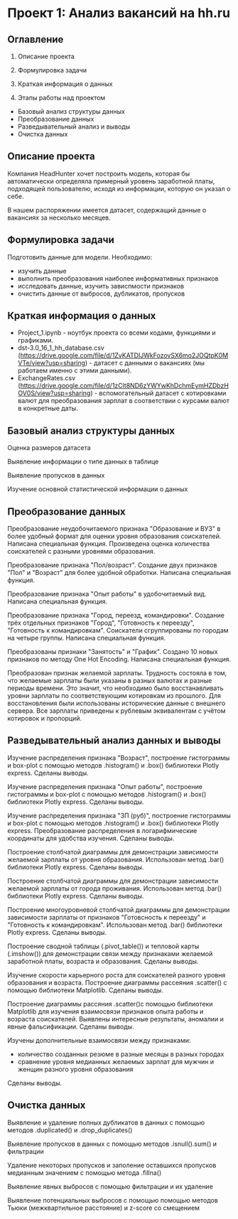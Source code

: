 # Проект 1: Анализ вакансий на hh.ru

## Оглавление

1. Описание проекта

2. Формулировка задачи

3. Краткая информация о данных

4. Этапы работы над проектом
- Базовый анализ структуры данных
- Преобразование данных
- Разведывательный анализ и выводы
- Очистка данных

## Описание проекта

Компания HeadHunter хочет построить модель, которая бы автоматически определяла примерный уровень заработной платы, подходящей пользователю, исходя из информации, которую он указал о себе.

В нашем распоряжении имеется датасет, содержащий данные о вакансиях за несколько месяцев. 

## Формулировка задачи

Подготовить данные для модели. Необходимо:
- изучить данные
- выполнить преобразования наиболее информативных признаков
- исследовать данные, изучить зависпмости признаков
- очистить данные от выбросов, дубликатов, пропусков

## Краткая информация о данных

- Project_1.ipynb - ноутбук проекта со всеми кодами, функциями и графиками.
- dst-3.0_16_1_hh_database.csv (https://drive.google.com/file/d/1ZvKATDIJWkFozovSX6mo2JOQtpK0MVTe/view?usp=sharing) - датасет с данными о вакансиях (мы работаем именно с этими данными).
- ExchangeRates.csv (https://drive.google.com/file/d/1zClt8ND6zYWYwKhDchmEymHZDbzHOV0S/view?usp=sharing) - вспомогательный датасет с котировками валют для преобразования зарплат в соответствии с курсами валют в конкретные даты.

## Базовый анализ структуры данных

Оценка размеров датасета

Выявление информации о типе данных в таблице

Выявление пропусков в данных

Изучение основной статистической информации о данных

## Преобразование данных

Преобразование неудобочитаемого признака "Образование и ВУЗ" в более удобный формат для оценки уровня образования соискателей. Написана специальная функция. Произведена оценка количества соискателей с разными уровнями образования.

Преобразование признака "Пол/возраст". Создание двух признаков "Пол" и "Возраст" для более удобной обработки. Написана специальная функция.

Преобразование признака "Опыт работы" в удобочитаемый вид. Написана специальная функция.

Преобразование признака "Город, переезд, командировки". Создание трёх отдельных признаков "Город", "Готовность к переезду", "Готовность к командировкам". Соискатели сгруппированы по городам на четыре группы. Написана специальная функция.

Преобразованы признаки "Занятость" и "График". Создано 10 новых признаков по методу One Hot Encoding. Написана специальная функция.

Преобразован признак желаемой зарплаты. Трудность состояла в том, что желаемые зарплаты были указаны в разных валютах и разные периоды времени. Это значит, что необходимо было восстанавливать уровни зарплаты по соответствующим котировкам из прошлого. Для восстановления были использованы исторические данные с внешнего сервера. Все зарплаты приведены к рублевым эквивалентам с учётом котировок и пропорций.


## Разведывательный анализ данных и выводы

Изучение распределения признака "Возраст", построение гистограммы и box-plot с помощью методов .histogram() и .box() библиотеки Plotly express. Сделаны выводы.

Изучение распределения признака "Опыт работы", построение гистограммы и box-plot с помощью методов .histogram() и .box() библиотеки Plotly express. Сделаны выводы.

Изучение распределения признака "ЗП (руб)", построение гистограммы и box-plot с помощью методов .histogram() и .box() библиотеки Plotly express. Преобразование распределения в логарифмические координаты для удобства изучения. Сделаны выводы.

Построение столбчатой диаграммы для демонстрации зависимости желаемой зарплаты от уровня образования. Использован метод .bar() библиотеки Plotly express. Сделаны выводы.

Построение столбчатой диаграммы для демонстрации зависимости желаемой зарплаты от города проживания. Использован метод .bar() библиотеки Plotly express. Сделаны выводы.

Построение многоуровневой столбчатой диаграммы для демонстрации зависимости зарплаты от признаков "Готовсность к переезду" и "Готовность к командировкам". Использован метод .bar() библиотеки Plotly express. Сделаны выводы.

Построение сводной таблицы (.pivot_table()) и тепловой карты (.imshow()) для демонстрации связи между признаками желаемой заработной платы, возраста и образования. Сделаны выводы.

Изучение скорости карьерного роста для соискателей разного уровня образования и возраста. Построение диаграммы рассеяния .scatter() с помощью библиотеки Matplotlib. Сделаны выводы.

Построение диаграммы рассяния .scatter()с помощью библиотеки Matplotlib для изучения взаимосвязи признаков опыта работы и возраста соискателей. Выявлены интересные результаты, аномалии и явные фальсификации. Сделаны выводы.

Изучены дополнительные взаимосвязи между признаками:
- количество созданных резюме в разные месяцы в разных городах
- сравнение уровня медианных желаемых зарплат для мужчин и женщин разного уровня образования

Сделаны выводы.


## Очистка данных

Выявление и удаление полных дубликатов в данных с помощью методов .duplicated() и .drop_duplicates()

Выявление пропусков в данных с помощью методов .isnull().sum() и фильтрации

Удаление некоторых пропусков и заполение оставшихся пропусков медианным значением с помощью метода .fillna()

Выявление явных выбросов с помощью фильтрации и их удаление

Выявление потенциальных выбросов с помощью помощью методов Тьюки (межквартильное расстояние) и z-score со смещением